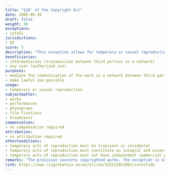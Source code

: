```yaml
---
title: "§18' of the Copyright Act"
date: 2006-06-30
draft: false
weight: 30
exceptions:
- info51
jurisdictions:
- EE
score: 3
description: "This exception allows for temporary or casual reproduction of the work which occurs as an integral and essential part of a technical process and the purpose of which is to mediate the communication of the work in the network between third parties or to make possible the lawful use of the work or an object of related rights and which has no independent commercial purpose." 
beneficiaries:
- intermediaries (transmission between third parties in a network)
- any user (authorized use)
purposes: 
- mediate the communication of the work in a network between third parties
- make lawful use possible
usage:
- temporary or casual reproduction
subjectmatter:
- works
- performances
- phonograms
- film fixations
- broadcasts
compensation:
- no compensation required
attribution: 
- no attribution required
otherConditions: 
- temporary acts of reproduction must be transient or incidental
- temporary acts of reproduction must constitute an integral and essential part of a technical process
- temporary acts of reproduction must not have independent commercial purpose
remarks: "The provision concerns copyrighted works. The exception is extended to related rights with a general reference to \"other cases where the rights of authors of works are limited pursuant to Chapter IV of this Act\" in § 75 (6)."
link: https://www.riigiteataja.ee/en/eli/ee/525112013002/consolide
---
```

